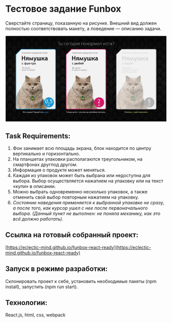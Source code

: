 # Тестовое задание Funbox

Сверстайте страницу, показанную на рисунке. Внешний вид должен полностью соответствовать макету, а поведение — описанию задачи.

![Funbox layout](layout.jpg)

## Task Requirements:

1. Фон занимает всю площадь экрана, блок находится по центру вертикально и горизонтально.
2. На планшетах упаковки располагаются треугольником, на смартфонах другпод другом.
3. Информация о продукте может меняться.
4. Каждая из упаковок может быть выбрана или недоступна для выбора. Выбор осуществляется нажатием на упаковку или на текст «купи» в описании.
5. Можно выбрать одновременно несколько упаковок, а также отменить свой выбор повторным нажатием на упаковку.
6. *Состояние наведения применяется к выбранной упаковке не сразу, а после того, как курсор ушел с нее после первоначального выбора. (Данный  пункт не выполнен: не поняла механику, как это всё должно работать).*

## Ссылка на готовый собранный проект: 

[https://eclectic-mind.github.io/funbox-react-ready](https://eclectic-mind.github.io/funbox-react-ready)

## Запуск в режиме разработки: 

Склонировать проект к себе, установить необходимые пакеты (npm install), запустить (npm run start).

## Технологии: 

React.js, html, css, webpack
